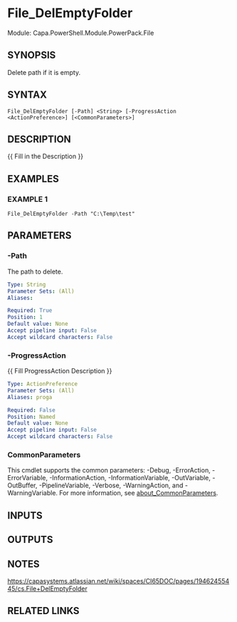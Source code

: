 # File_DelEmptyFolder

Module: Capa.PowerShell.Module.PowerPack.File

## SYNOPSIS
Delete path if it is empty.

## SYNTAX

```
File_DelEmptyFolder [-Path] <String> [-ProgressAction <ActionPreference>] [<CommonParameters>]
```

## DESCRIPTION
{{ Fill in the Description }}

## EXAMPLES

### EXAMPLE 1
```
File_DelEmptyFolder -Path "C:\Temp\test"
```

## PARAMETERS

### -Path
The path to delete.

```yaml
Type: String
Parameter Sets: (All)
Aliases:

Required: True
Position: 1
Default value: None
Accept pipeline input: False
Accept wildcard characters: False
```

### -ProgressAction
{{ Fill ProgressAction Description }}

```yaml
Type: ActionPreference
Parameter Sets: (All)
Aliases: proga

Required: False
Position: Named
Default value: None
Accept pipeline input: False
Accept wildcard characters: False
```

### CommonParameters
This cmdlet supports the common parameters: -Debug, -ErrorAction, -ErrorVariable, -InformationAction, -InformationVariable, -OutVariable, -OutBuffer, -PipelineVariable, -Verbose, -WarningAction, and -WarningVariable. For more information, see [about_CommonParameters](http://go.microsoft.com/fwlink/?LinkID=113216).

## INPUTS

## OUTPUTS

## NOTES
https://capasystems.atlassian.net/wiki/spaces/CI65DOC/pages/19462455445/cs.File+DelEmptyFolder

## RELATED LINKS
